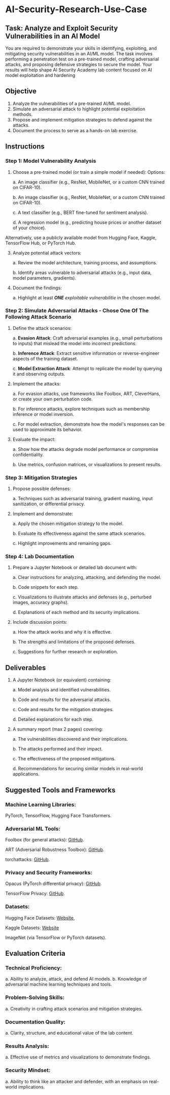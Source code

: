 # AI-Security-Research-Use-Case
## Task: Analyze and Exploit Security Vulnerabilities in an AI Model
   You are required to demonstrate your skills in identifying, exploiting, and mitigating security vulnerabilities in an AI/ML model. The task involves performing a penetration test on a pre-trained model, 
   crafting adversarial attacks, and proposing defensive strategies to secure the model. Your results will help shape AI Security Academy lab content focused on AI model exploitation and hardening

## Objective
   1. Analyze the vulnerabilities of a pre-trained AI/ML model.
   2. Simulate an adversarial attack to highlight potential exploitation methods.
   3. Propose and implement mitigation strategies to defend against the attacks.
   4. Document the process to serve as a hands-on lab exercise.

## Instructions
### Step 1: Model Vulnerability Analysis
1. Choose a pre-trained model (or train a simple model if needed):
   Options:
   
   a. An image classifier (e.g., ResNet, MobileNet, or a custom CNN trained on CIFAR-10).
   
   b. An image classifier (e.g., ResNet, MobileNet, or a custom CNN trained on CIFAR-10).
   
   c. A text classifier (e.g., BERT fine-tuned for sentiment analysis).
   
   d. A regression model (e.g., predicting house prices or another dataset of your choice).
    

Alternatively, use a publicly available model from Hugging Face, Kaggle, TensorFlow Hub, or PyTorch Hub.

3. Analyze potential attack vectors:
   
    a. Review the model architecture, training process, and assumptions.
   
    b. Identify areas vulnerable to adversarial attacks (e.g., input data, model parameters, gradients).

5. Document the findings:
   
   a. Highlight at least _**ONE** exploitable vulnerabilitie_ in the chosen model.
   
### Step 2: Simulate Adversarial Attacks - Chose One Of The Following Attack Scenario
1. Define the attack scenarios:
   
   a. **Evasion Attack**: Craft adversarial examples (e.g., small perturbations to inputs) that mislead the model into incorrect predictions.
   
    b. **Inference Attack**: Extract sensitive information or reverse-engineer aspects of the training dataset.
   
   c. **Model Extraction Attack**: Attempt to replicate the model by querying it and observing outputs.

4. Implement the attacks:

    a. For evasion attacks, use frameworks like Foolbox, ART, CleverHans, or create your own 
        perturbation code.
   
    b. For inference attacks, explore techniques such as membership inference or model inversion.
   
    c. For model extraction, demonstrate how the model's responses can be used to approximate its behavior.
   
6. Evaluate the impact:

   a. Show how the attacks degrade model performance or compromise confidentiality.
   
   b. Use metrics, confusion matrices, or visualizations to present results.


### Step 3: Mitigation Strategies

1. Propose possible defenses:
   
   a. Techniques such as adversarial training, gradient masking, input sanitization, or differential privacy.
  
3. Implement and demonstrate:
   
    a. Apply the chosen mitigation strategy to the model.
   
    b. Evaluate its effectiveness against the same attack scenarios.
   
    c. Highlight improvements and remaining gaps.

### Step 4: Lab Documentation

1. Prepare a Jupyter Notebook or detailed lab document with:
   
     a. Clear instructions for analyzing, attacking, and defending the model.
   
     b. Code snippets for each step.
   
     c. Visualizations to illustrate attacks and defenses (e.g., perturbed images, accuracy graphs).
   
     d. Explanations of each method and its security implications.

4. Include discussion points:
 
    a. How the attack works and why it is effective.
   
    b. The strengths and limitations of the proposed defenses.
   
    c. Suggestions for further research or exploration.

## Deliverables

1. A Jupyter Notebook (or equivalent) containing:
   
   a. Model analysis and identified vulnerabilities.
   
   b. Code and results for the adversarial attacks.
   
   c. Code and results for the mitigation strategies.
   
   d. Detailed explanations for each step.
   
3. A summary report (max 2 pages) covering:
   
   a. The vulnerabilities discovered and their implications.
   
   b. The attacks performed and their impact.
   
   c. The effectiveness of the proposed mitigations.
   
   d. Recommendations for securing similar models in real-world applications.

## Suggested Tools and Frameworks

### Machine Learning Libraries:

   PyTorch, TensorFlow, Hugging Face Transformers.
   
### Adversarial ML Tools:

 Foolbox (for general attacks): [GitHub](https://github.com/bethgelab/foolbox).
   
 ART (Adversarial Robustness Toolbox): [GitHub](https://github.com/Trusted-AI/adversarial-robustness-toolbox).
   
torchattacks: [GitHub](https://github.com/Harry24k/adversarial-attacks-pytorch).

### Privacy and Security Frameworks:

  Opacus (PyTorch differential privacy): [GitHub](https://github.com/pytorch/opacus).

  TensorFlow Privacy: [GitHub](https://github.com/tensorflow/privacy).

### Datasets:

  Hugging Face Datasets: [Website](https://huggingface.co/datasets), 

  Kaggle Datasets: [Website](https://www.kaggle.com/datasets)

  ImageNet (via TensorFlow or PyTorch datasets).


## Evaluation Criteria
### Technical Proficiency:
  a. Ability to analyze, attack, and defend AI models.
  b. Knowledge of adversarial machine learning techniques and tools.

### Problem-Solving Skills:
  a. Creativity in crafting attack scenarios and mitigation strategies.
   
### Documentation Quality:
  a. Clarity, structure, and educational value of the lab content.
   
### Results Analysis:

  a. Effective use of metrics and visualizations to demonstrate findings.
  
### Security Mindset:

  a. Ability to think like an attacker and defender, with an emphasis on real-world implications.






